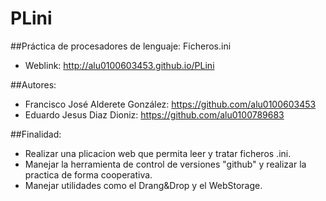 PLini
=====
##Práctica de procesadores de lenguaje: Ficheros.ini
+ Weblink: http://alu0100603453.github.io/PLini

##Autores:
+ Francisco José Alderete González: https://github.com/alu0100603453
+ Eduardo Jesus Diaz Dioniz: https://github.com/alu0100789683

##Finalidad:
+ Realizar una plicacion web que permita leer y tratar ficheros .ini.
+ Manejar la herramienta de control de versiones "github" y realizar la practica de forma cooperativa.
+ Manejar utilidades como el Drang&Drop y el WebStorage.
